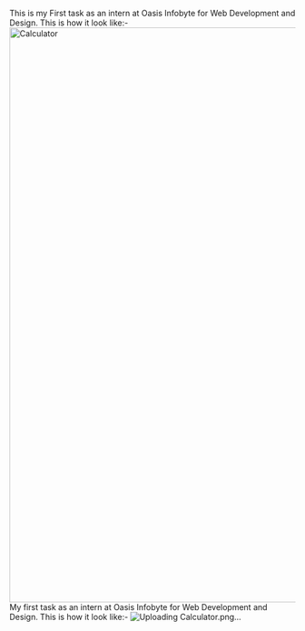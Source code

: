 This is my First task as an intern at Oasis Infobyte for Web Development and Design.
This is how it look like:-
<img width="1013" alt="Calculator" src="https://github.com/Debonairayush/OIBSIP/assets/99905065/85ebb623-60b3-4ac7-9814-0cee42bf716c">My first task as an intern at Oasis Infobyte for Web Development and Design.
This is how it look like:-
![Uploading Calculator.png…]()
